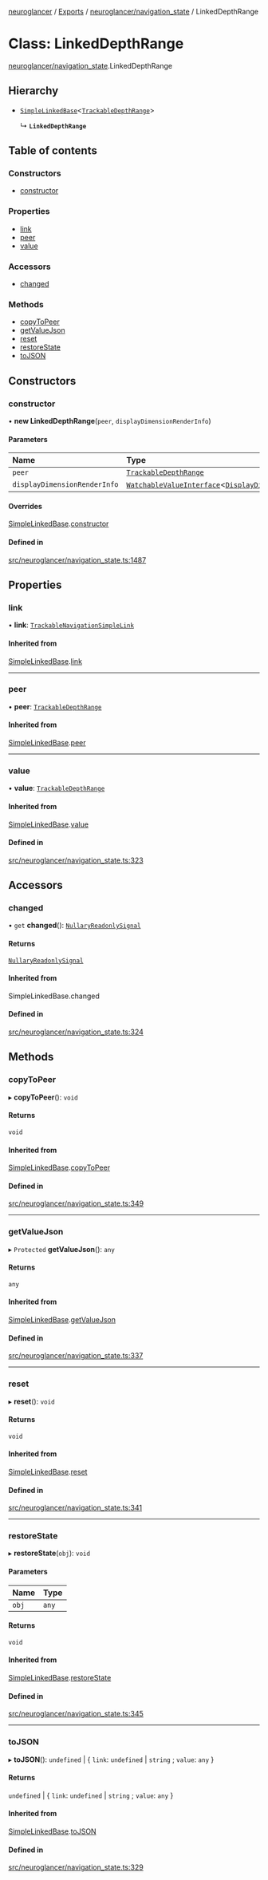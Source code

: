 [neuroglancer](../README.md) / [Exports](../modules.md) / [neuroglancer/navigation\_state](../modules/neuroglancer_navigation_state.md) / LinkedDepthRange

# Class: LinkedDepthRange

[neuroglancer/navigation_state](../modules/neuroglancer_navigation_state.md).LinkedDepthRange

## Hierarchy

- [`SimpleLinkedBase`](neuroglancer_navigation_state._internal_.SimpleLinkedBase.md)<[`TrackableDepthRange`](neuroglancer_navigation_state.TrackableDepthRange.md)\>

  ↳ **`LinkedDepthRange`**

## Table of contents

### Constructors

- [constructor](neuroglancer_navigation_state.LinkedDepthRange.md#constructor)

### Properties

- [link](neuroglancer_navigation_state.LinkedDepthRange.md#link)
- [peer](neuroglancer_navigation_state.LinkedDepthRange.md#peer)
- [value](neuroglancer_navigation_state.LinkedDepthRange.md#value)

### Accessors

- [changed](neuroglancer_navigation_state.LinkedDepthRange.md#changed)

### Methods

- [copyToPeer](neuroglancer_navigation_state.LinkedDepthRange.md#copytopeer)
- [getValueJson](neuroglancer_navigation_state.LinkedDepthRange.md#getvaluejson)
- [reset](neuroglancer_navigation_state.LinkedDepthRange.md#reset)
- [restoreState](neuroglancer_navigation_state.LinkedDepthRange.md#restorestate)
- [toJSON](neuroglancer_navigation_state.LinkedDepthRange.md#tojson)

## Constructors

### constructor

• **new LinkedDepthRange**(`peer`, `displayDimensionRenderInfo`)

#### Parameters

| Name | Type |
| :------ | :------ |
| `peer` | [`TrackableDepthRange`](neuroglancer_navigation_state.TrackableDepthRange.md) |
| `displayDimensionRenderInfo` | [`WatchableValueInterface`](../interfaces/neuroglancer_trackable_value.WatchableValueInterface.md)<[`DisplayDimensionRenderInfo`](../interfaces/neuroglancer_navigation_state.DisplayDimensionRenderInfo.md)\> |

#### Overrides

[SimpleLinkedBase](neuroglancer_navigation_state._internal_.SimpleLinkedBase.md).[constructor](neuroglancer_navigation_state._internal_.SimpleLinkedBase.md#constructor)

#### Defined in

[src/neuroglancer/navigation_state.ts:1487](https://github.com/ActiveBrainAtlas2/neuroglancer/blob/034b457d/src/neuroglancer/navigation_state.ts#L1487)

## Properties

### link

• **link**: [`TrackableNavigationSimpleLink`](neuroglancer_navigation_state.TrackableNavigationSimpleLink.md)

#### Inherited from

[SimpleLinkedBase](neuroglancer_navigation_state._internal_.SimpleLinkedBase.md).[link](neuroglancer_navigation_state._internal_.SimpleLinkedBase.md#link)

___

### peer

• **peer**: [`TrackableDepthRange`](neuroglancer_navigation_state.TrackableDepthRange.md)

#### Inherited from

[SimpleLinkedBase](neuroglancer_navigation_state._internal_.SimpleLinkedBase.md).[peer](neuroglancer_navigation_state._internal_.SimpleLinkedBase.md#peer)

___

### value

• **value**: [`TrackableDepthRange`](neuroglancer_navigation_state.TrackableDepthRange.md)

#### Inherited from

[SimpleLinkedBase](neuroglancer_navigation_state._internal_.SimpleLinkedBase.md).[value](neuroglancer_navigation_state._internal_.SimpleLinkedBase.md#value)

#### Defined in

[src/neuroglancer/navigation_state.ts:323](https://github.com/ActiveBrainAtlas2/neuroglancer/blob/034b457d/src/neuroglancer/navigation_state.ts#L323)

## Accessors

### changed

• `get` **changed**(): [`NullaryReadonlySignal`](../modules/neuroglancer_util_signal.md#nullaryreadonlysignal)

#### Returns

[`NullaryReadonlySignal`](../modules/neuroglancer_util_signal.md#nullaryreadonlysignal)

#### Inherited from

SimpleLinkedBase.changed

#### Defined in

[src/neuroglancer/navigation_state.ts:324](https://github.com/ActiveBrainAtlas2/neuroglancer/blob/034b457d/src/neuroglancer/navigation_state.ts#L324)

## Methods

### copyToPeer

▸ **copyToPeer**(): `void`

#### Returns

`void`

#### Inherited from

[SimpleLinkedBase](neuroglancer_navigation_state._internal_.SimpleLinkedBase.md).[copyToPeer](neuroglancer_navigation_state._internal_.SimpleLinkedBase.md#copytopeer)

#### Defined in

[src/neuroglancer/navigation_state.ts:349](https://github.com/ActiveBrainAtlas2/neuroglancer/blob/034b457d/src/neuroglancer/navigation_state.ts#L349)

___

### getValueJson

▸ `Protected` **getValueJson**(): `any`

#### Returns

`any`

#### Inherited from

[SimpleLinkedBase](neuroglancer_navigation_state._internal_.SimpleLinkedBase.md).[getValueJson](neuroglancer_navigation_state._internal_.SimpleLinkedBase.md#getvaluejson)

#### Defined in

[src/neuroglancer/navigation_state.ts:337](https://github.com/ActiveBrainAtlas2/neuroglancer/blob/034b457d/src/neuroglancer/navigation_state.ts#L337)

___

### reset

▸ **reset**(): `void`

#### Returns

`void`

#### Inherited from

[SimpleLinkedBase](neuroglancer_navigation_state._internal_.SimpleLinkedBase.md).[reset](neuroglancer_navigation_state._internal_.SimpleLinkedBase.md#reset)

#### Defined in

[src/neuroglancer/navigation_state.ts:341](https://github.com/ActiveBrainAtlas2/neuroglancer/blob/034b457d/src/neuroglancer/navigation_state.ts#L341)

___

### restoreState

▸ **restoreState**(`obj`): `void`

#### Parameters

| Name | Type |
| :------ | :------ |
| `obj` | `any` |

#### Returns

`void`

#### Inherited from

[SimpleLinkedBase](neuroglancer_navigation_state._internal_.SimpleLinkedBase.md).[restoreState](neuroglancer_navigation_state._internal_.SimpleLinkedBase.md#restorestate)

#### Defined in

[src/neuroglancer/navigation_state.ts:345](https://github.com/ActiveBrainAtlas2/neuroglancer/blob/034b457d/src/neuroglancer/navigation_state.ts#L345)

___

### toJSON

▸ **toJSON**(): `undefined` \| { `link`: `undefined` \| `string` ; `value`: `any`  }

#### Returns

`undefined` \| { `link`: `undefined` \| `string` ; `value`: `any`  }

#### Inherited from

[SimpleLinkedBase](neuroglancer_navigation_state._internal_.SimpleLinkedBase.md).[toJSON](neuroglancer_navigation_state._internal_.SimpleLinkedBase.md#tojson)

#### Defined in

[src/neuroglancer/navigation_state.ts:329](https://github.com/ActiveBrainAtlas2/neuroglancer/blob/034b457d/src/neuroglancer/navigation_state.ts#L329)
